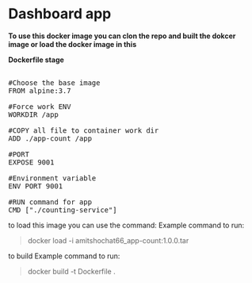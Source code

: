 # Dashboard app  

**To use this docker image you can clon the repo and built the dokcer image or load the docker image in this**

**Dockerfile stage**
<pre> 
#Choose the base image
FROM alpine:3.7 

#Force work ENV
WORKDIR /app

#COPY all file to container work dir
ADD ./app-count /app

#PORT 
EXPOSE 9001

#Environment variable
ENV PORT 9001

#RUN command for app 
CMD ["./counting-service"]
</pre>


to load this image you can use the command:
Example command to run:                                         
>docker load -i amitshochat66_app-count:1.0.0.tar

to build 
Example command to run:                                         
>docker build -t Dockerfile .
